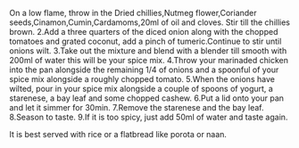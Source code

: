 On a low flame, throw in the Dried chillies,Nutmeg flower,Coriander seeds,Cinamon,Cumin,Cardamoms,20ml of oil and cloves. Stir till the chillies brown.
2.Add a three quarters of the diced onion along with the chopped tomatoes and grated coconut, add a pinch of tumeric.Continue to stir until onions wilt.
3.Take out the mixture and blend with a blender till smooth with 200ml of water this will be your spice mix.
4.Throw your marinaded chicken into the pan alongside the remaining 1/4 of onions and a spoonful of your spice mix alongside a roughly chopped tomato.
5.When the onions have wilted, pour in your spice mix alongside a couple of spoons of yogurt, a starenese, a bay leaf and some chopped cashew.
6.Put a lid onto your pan and let it simmer for 30min.
7.Remove the starenese and the bay leaf. 
8.Season to taste.
9.If it is too spicy, just add 50ml of water and taste again.

It is best served with rice or a flatbread like porota or naan.